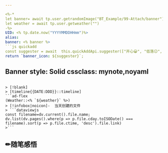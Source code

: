 ```yaml
---

<%-*
let banner= await tp.user.getrandomImage("BT_Example/99-Attach/banner")
let weather = await tp.user.getweather("")
-%>
UID: <% tp.date.now("YYYYMMDDHHmm")%> 
alias:
banner: <% banner %>
```js quickadd
const suggester = await  this.quickAddApi.suggester(["开心😀", "低落😐", "疲惫😪","爽😎","平静😶"], ["😀", "😐", "😪", "😎", "😶"]) 
return `banner_icon: ${suggester}`;
```
Banner style: Solid
cssclass: mynote,noyaml
---
```

> [!blank] 
> [timeline{{DATE:DDD}}::timeline]
```ad-flex
(Weather::<% `${weather}` %>)
> [!infobox|noicon]-  当天创建的文件
> ```dataviewjs 
const filename=dv.current().file.name;
dv.list(dv.pages().where(p => p.file.cday.toISODate() === filename).sort(p => p.file.ctime, 'desc').file.link) 
>```
```
## ✏随笔感悟